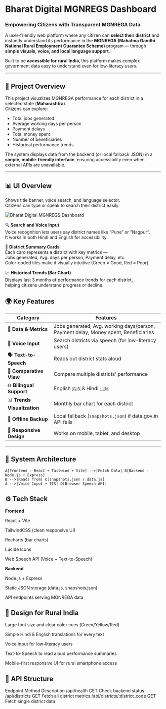 # Bharat Digital MGNREGS Dashboard

### Empowering Citizens with Transparent MGNREGA Data

A user-friendly web platform where any citizen can **select their district** and instantly understand its performance in the **MGNREGA (Mahatma Gandhi National Rural Employment Guarantee Scheme)** program — through **simple visuals, voice, and local language support**.

Built to be **accessible for rural India**, this platform makes complex government data easy to understand even for low-literacy users.

---

## 🧠 Project Overview

This project visualizes MGNREGA performance for each district in a selected state (**Maharashtra**).  
Citizens can explore:

- Total jobs generated  
- Average working days per person  
- Payment delays  
- Total money spent  
- Number of beneficiaries  
- Historical performance trends  

The system displays data from the backend (or local fallback JSON) in a **simple, mobile-friendly interface**, ensuring accessibility even when external APIs are unavailable.

---

## 📊 UI Overview

Shows title banner, voice search, and language selector.  
Citizens can type or speak to search their district easily.

![Bharat Digital MGNREGS Dashboard](./frontend/screenshort/bharat_digital_Home.png)

🔍 **Search and Voice Input**  
Voice recognition lets users say district names like “Pune” or “Nagpur”.  
It works in both Hindi and English for accessibility.

🧾 **District Summary Cards**  
Each card represents a district with key metrics —  
Jobs generated, Avg. days per person, Payment delay, etc.  
Color-coded tiles make it visually intuitive (Green = Good, Red = Poor).

📈 **Historical Trends (Bar Chart)**  
Displays last 3 months of performance trends for each district,  
helping citizens understand progress or decline.


## 🌍 Key Features

| Category | Features |
|-----------|-----------|
| 🧾 **Data & Metrics** | Jobs generated, Avg. working days/person, Payment delay, Money spent, Beneficiaries |
| 🎤 **Voice Input** | Search districts via speech (for low-literacy users) |
| 🗣️ **Text-to-Speech** | Reads out district stats aloud |
| 🔄 **Comparative View** | Compare multiple districts' performance |
| 🌐 **Bilingual Support** | English 🇬🇧 & Hindi 🇮🇳 |
| 📊 **Trends Visualization** | Monthly bar chart for each district |
| 💾 **Offline Backup** | Local fallback (`snapshots.json`) if data.gov.in API fails |
| 📱 **Responsive Design** | Works on mobile, tablet, and desktop |

---

## 🧩 System Architecture

    A[Frontend - React + Tailwind + Vite] -->|Fetch Data| B[Backend - Node.js + Express]
    B -->|Reads from| C[snapshots.json / data.js]
    A -->|Voice Input + TTS| D[Browser Speech API]

## ⚙️ Tech Stack

**Frontend**

React + Vite

TailwindCSS (clean responsive UI)

Recharts (bar charts)

Lucide Icons

Web Speech API (Voice + Text-to-Speech)

**Backend**

Node.js + Express

Static JSON storage (data.js, snapshots.json)

API endpoints serving MGNREGA data

## 🧠 Design for Rural India

Large font size and clear color cues (Green/Yellow/Red)

Simple Hindi & English translations for every text

Voice input for low-literacy users

Text-to-Speech to read aloud performance summaries

Mobile-first responsive UI for rural smartphone access

## 🧾 API Structure
Endpoint	Method	Description
/api/health	GET	Check backend status
/api/districts	GET	Fetch all district metrics
/api/districts/:district_code	GET	Fetch single district data

